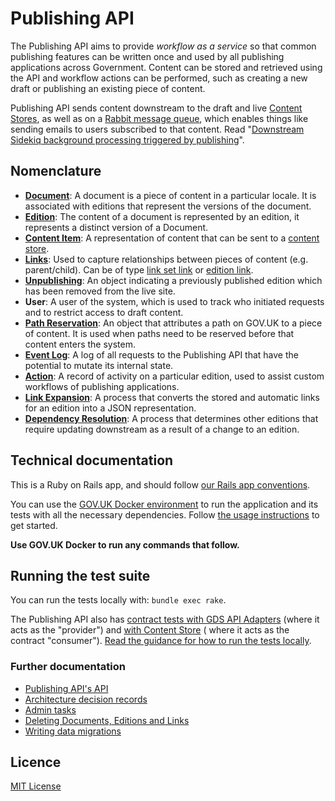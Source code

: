 # Publishing API

The Publishing API aims to provide _workflow as a service_ so that common publishing features can be written once and used by all publishing applications across Government. Content can be stored and retrieved using the API and workflow actions can be performed, such as creating a new draft or publishing an existing piece of content.

Publishing API sends content downstream to the draft and live [Content Stores][content-store], as well as on a [Rabbit message queue](docs/rabbitmq.md), which enables things like sending emails to users subscribed to that content. Read "[Downstream Sidekiq background processing triggered by publishing](https://docs.publishing.service.gov.uk/manual/architecture-deep-dive.html#downstream-sidekiq-background-processing-triggered-by-publishing)".

## Nomenclature

- [**Document**](docs/model.md#document): A document is a piece of content in a particular locale. It is associated with editions that represent the versions of the document.
- [**Edition**](docs/model.md#edition): The content of a document is represented by an edition, it represents a distinct version of a Document.
- [**Content Item**][content-store-field-documentation]: A representation of content that can be sent to a [content store][content-store].
- [**Links**](docs/model.md#linking): Used to capture relationships between pieces of content (e.g. parent/child). Can be of type [link set link][link-set-link] or [edition link][edition-link].
- [**Unpublishing**](docs/model.md#unpublishing): An object indicating a previously published edition which has been removed from the live site.
- **User**: A user of the system, which is used to track who initiated requests and to restrict access to draft content.
- [**Path Reservation**](docs/model.md#pathreservation): An object that attributes a path on GOV.UK to a piece of content. It is used when paths need to be reserved before that content enters the system.
- [**Event Log**](docs/model.md#event): A log of all requests to the Publishing API that have the potential to mutate its internal state.
- [**Action**](docs/model.md#action): A record of activity on a particular edition, used to assist custom workflows of publishing applications.
- [**Link Expansion**](docs/link-expansion.md): A process that converts the stored and automatic links for an edition into a JSON representation.
- [**Dependency Resolution**](docs/dependency-resolution.md): A process that determines other editions that require updating downstream as a result of a change to an edition.

## Technical documentation

This is a Ruby on Rails app, and should follow [our Rails app conventions](https://docs.publishing.service.gov.uk/manual/conventions-for-rails-applications.html).

You can use the [GOV.UK Docker environment](https://github.com/alphagov/govuk-docker) to run the application and its tests with all the necessary dependencies. Follow [the usage instructions](https://github.com/alphagov/govuk-docker#usage) to get started.


**Use GOV.UK Docker to run any commands that follow.**

## Running the test suite

You can run the tests locally with: `bundle exec rake`.

The Publishing API also has [contract tests with GDS API Adapters](https://docs.publishing.service.gov.uk/manual/pact-testing.html) (where it acts as the "provider") and [with Content Store](https://docs.publishing.service.gov.uk/manual/pact-testing.html#special-cases-and-tech-debt) ( where it acts as the contract "consumer"). [Read the guidance for how to run the tests locally](https://docs.publishing.service.gov.uk/manual/pact-testing.html#running-pact-tests-locally).

### Further documentation

- [Publishing API's API](docs/api.md)
- [Architecture decision records](docs/arch)
- [Admin tasks](docs/admin-tasks.md)
- [Deleting Documents, Editions and Links](docs/deleting-content.md)
- [Writing data migrations](docs/data-migration.md)

## Licence

[MIT License](LICENSE)

[content-store]: https://github.com/alphagov/content-store
[content-store-field-documentation]: https://github.com/alphagov/content-store/blob/master/docs/content_item_fields.md
[link-set-link]: docs/link-expansion.md#patch-link-set---link-set-links
[edition-link]: docs/link-expansion.md#put-content---edition-links
[contributing]: CONTRIBUTING.md
